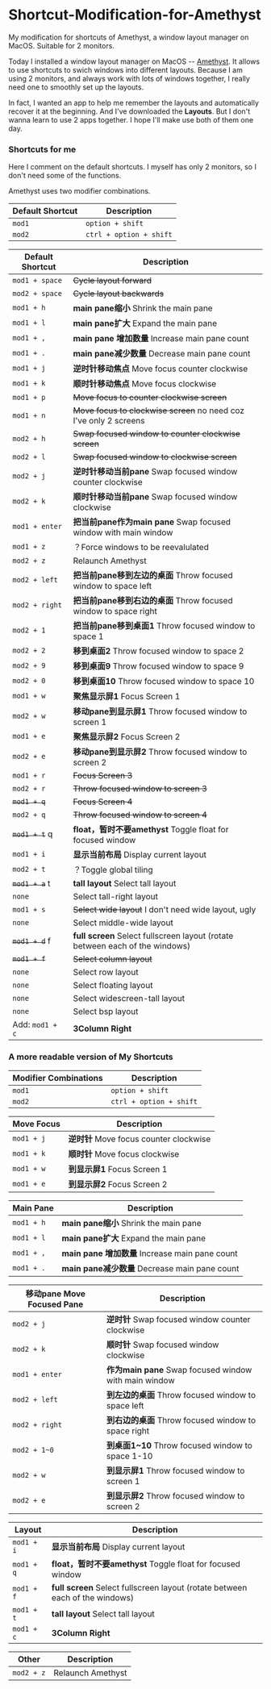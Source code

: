 # Shortcut-Modification-for-Amethyst
My modification for shortcuts of Amethyst, a window layout manager on MacOS. Suitable for 2 monitors.

Today I installed a window layout manager on MacOS -- [Amethyst](https://github.com/ianyh/Amethyst). It allows to use shortcuts to swich windows into different layouts. Because I am using 2 monitors, and always work with lots of windows together, I really need one to smoothly set up the layouts. 

In fact, I wanted an app to help me remember the layouts and automatically recover it at the beginning. And I've downloaded the **Layouts**. But I don't wanna learn to use 2 apps together. I hope I'll make use both of them one day.

### Shortcuts for me

Here I comment on the default shortcuts. I myself has only 2 monitors, so I don't need some of the functions.

Amethyst uses two modifier combinations.

| Default Shortcut | Description             |
| ---------------- | ----------------------- |
| `mod1`           | `option + shift`        |
| `mod2`           | `ctrl + option + shift` |

| Default Shortcut | Description                                                  |
| ---------------- | ------------------------------------------------------------ |
| `mod1 + space`   | ~~Cycle layout forward~~                                     |
| `mod2 + space`   | ~~Cycle layout backwards~~                                   |
| `mod1 + h`       | **main pane缩小** Shrink the main pane                      |
| `mod1 + l`       | **main pane扩大** Expand the main pane                      |
| `mod1 + ,`       | **main pane 增加数量** Increase main pane count              |
| `mod1 + .`       | **main pane减少数量** Decrease main pane count               |
| `mod1 + j`       | **逆时针移动焦点** Move focus counter clockwise             |
| `mod1 + k`       | **顺时针移动焦点** Move focus clockwise                     |
| `mod1 + p`       | ~~Move focus to counter clockwise screen~~                   |
| `mod1 + n`       | ~~Move focus to clockwise screen~~ no need coz I've only 2 screens |
| `mod2 + h`       | ~~Swap focused window to counter clockwise screen~~          |
| `mod2 + l`       | ~~Swap focused window to clockwise screen~~                  |
| `mod2 + j`       | **逆时针移动当前pane** Swap focused window counter clockwise |
| `mod2 + k`       | **顺时针移动当前pane** Swap focused window clockwise         |
| `mod1 + enter`   | **把当前pane作为main pane** Swap focused window with main window |
| `mod1 + z`       | ？Force windows to be reevalulated                           |
| `mod2 + z`       | Relaunch Amethyst                                            |
| `mod2 + left`    | **把当前pane移到左边的桌面** Throw focused window to space left |
| `mod2 + right`   | **把当前pane移到右边的桌面** Throw focused window to space right |
| `mod2 + 1`       | **把当前pane移到桌面1** Throw focused window to space 1      |
| `mod2 + 2`       | **移到桌面2** Throw focused window to space 2                |
| `mod2 + 9`       | **移到桌面9** Throw focused window to space 9                |
| `mod2 + 0`       | **移到桌面10** Throw focused window to space 10              |
| `mod1 + w`       | **聚焦显示屏1** Focus Screen 1                               |
| `mod2 + w`       | **移动pane到显示屏1** Throw focused window to screen 1       |
| `mod1 + e`       | **聚焦显示屏2** Focus Screen 2                               |
| `mod2 + e`       | **移动pane到显示屏2** Throw focused window to screen 2       |
| `mod1 + r`       | ~~Focus Screen 3~~                                           |
| `mod2 + r`       | ~~Throw focused window to screen 3~~                         |
| ~~`mod1 + q`~~   | ~~Focus Screen 4~~                                           |
| `mod2 + q`       | ~~Throw focused window to screen 4~~                         |
| ~~`mod1 + t`~~ q | **float，暂时不要amethyst** Toggle float for focused window  |
| `mod1 + i`       | **显示当前布局** Display current layout                      |
| `mod2 + t`       | ？Toggle global tiling                                       |
| ~~`mod1 + a`~~ t | **tall layout** Select tall layout                           |
| `none`           | Select tall-right layout                                     |
| `mod1 + s`       | ~~Select wide layout~~ I don't need wide layout, ugly        |
| `none`           | Select middle-wide layout                                    |
| ~~`mod1 + d`~~ f | **full screen** Select fullscreen layout (rotate between each of the windows) |
| ~~`mod1 + f`~~ | ~~Select column layout~~                   |
| `none`           | Select row layout                                            |
| `none`           | Select floating layout                                       |
| `none`           | Select widescreen-tall layout                                |
| `none`           | Select bsp layout                                            |
| Add: `mod1 + c` | **3Column Right** |

### A more readable version of My Shortcuts

| Modifier Combinations | Description             |
| --------------------- | ----------------------- |
| `mod1`                | `option + shift`        |
| `mod2`                | `ctrl + option + shift` |

| Move Focus | Description                             |
| ---------- | --------------------------------------- |
| `mod1 + j` | **逆时针** Move focus counter clockwise |
| `mod1 + k` | **顺时针** Move focus clockwise         |
| `mod1 + w` | **到显示屏1** Focus Screen 1            |
| `mod1 + e` | **到显示屏2** Focus Screen 2            |

| Main Pane  | Description                                     |
| ---------- | ----------------------------------------------- |
| `mod1 + h` | **main pane缩小** Shrink the main pane         |
| `mod1 + l` | **main pane扩大** Expand the main pane         |
| `mod1 + ,` | **main pane 增加数量** Increase main pane count |
| `mod1 + .` | **main pane减少数量** Decrease main pane count  |

| 移动pane Move Focused Pane | Description                              |
| -------------------------- | ------------------------------------------------------ |
| `mod2 + j`                 | **逆时针** Swap focused window counter clockwise       |
| `mod2 + k`                 | **顺时针** Swap focused window clockwise               |
| `mod1 + enter`             | **作为main pane** Swap focused window with main window |
| `mod2 + left`              | **到左边的桌面** Throw focused window to space left    |
| `mod2 + right`             | **到右边的桌面** Throw focused window to space right   |
| `mod2 + 1~0`               | **到桌面1~10** Throw focused window to space 1-10      |
| `mod2 + w`                 | **到显示屏1** Throw focused window to screen 1         |
| `mod2 + e`                 | **到显示屏2** Throw focused window to screen 2         |

| Layout     | Description                                              |
| ---------- | -------------------------------------------------------- |
| `mod1 + i` | **显示当前布局** Display current layout                    |
| `mod1 + q` | **float，暂时不要amethyst** Toggle float for focused window|
| `mod1 + f` | **full screen** Select fullscreen layout (rotate between each of the windows) |
| `mod1 + t` | **tall layout** Select tall layout                       |
| `mod1 + c` | **3Column Right**                                        |

| Other      | Description       |
| ---------- | ----------------- |
| `mod2 + z` | Relaunch Amethyst |



